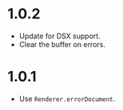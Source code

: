 # 1.0.2
* Update for DSX support.
* Clear the buffer on errors.

# 1.0.1
* Use `Renderer.errorDocument`.